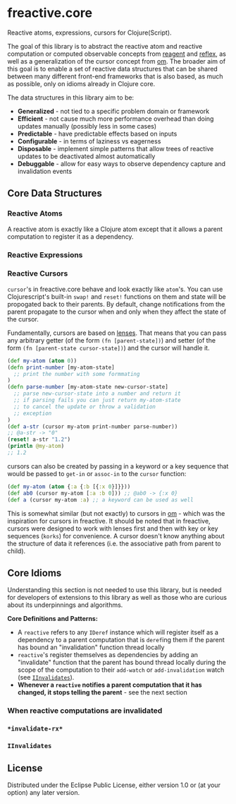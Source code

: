 # freactive.core

Reactive atoms, expressions, cursors for Clojure(Script).

The goal of this library is to abstract the reactive atom and reactive computation
or computed observable concepts from [reagent][reagent] and [reflex][reflex], as
well as a generalization of the cursor concept from [om][om]. The broader aim of this
goal is to enable a set of reactive data structures that can be shared between many
different front-end frameworks that is also based, as much as possible, only on idioms
already in Clojure core.

The data structures in this library aim to be:
* **Generalized** - not tied to a specific problem domain or framework
* **Efficient** - not cause much more performance overhead than doing updates manually (possibly less in some cases)
* **Predictable** - have predictable effects based on inputs
* **Configurable** - in terms of laziness vs eagerness
* **Disposable** - implement simple patterns that allow trees of reactive updates to be deactivated almost automatically
* **Debuggable** - allow for easy ways to observe dependency capture and invalidation events

## Core Data Structures

### Reactive Atoms

A reactive atom is exactly like a Clojure atom except that it allows a parent computation to register it as a dependency.

### Reactive Expressions

### Reactive Cursors

`cursor`'s in freactive.core behave and look exactly like `atom`'s. You can use Clojurescript's built-in `swap!` and `reset!` functions on them and state will be propogated back to their parents. By default, change notifications from the parent propagate to the cursor when and only when they affect the state of the cursor.

Fundamentally, cursors are based on [lenses](https://speakerdeck.com/markhibberd/lens-from-the-ground-up-in-clojure). That means that you can pass any arbitrary getter (of the form `(fn [parent-state])`) and setter (of the form `(fn [parent-state cursor-state])`) and the cursor will handle it.

```clojure
(def my-atom (atom 0))
(defn print-number [my-atom-state]
  ;; print the number with some formmating
)
(defn parse-number [my-atom-state new-cursor-state]
  ;; parse new-cursor-state into a number and return it
  ;; if parsing fails you can just return my-atom-state
  ;; to cancel the update or throw a validation
  ;; exception
)
(def a-str (cursor my-atom print-number parse-number))
;; @a-str -> "0"
(reset! a-str "1.2")
(println @my-atom)
;; 1.2
```

cursors can also be created by passing in a keyword or a key sequence that would be passed to `get-in` or `assoc-in` to the `cursor` function:

```clojure
(def my-atom (atom {:a {:b [{:x 0}]}}))
(def ab0 (cursor my-atom [:a :b 0])) ;; @ab0 -> {:x 0}
(def a (cursor my-atom :a) ;; a keyword can be used as well
```

This is somewhat similar (but not exactly) to cursors in [om][om] - which was the inspiration for cursors in freactive. It should be noted that in freactive, cursors were designed to work with lenses first and then with key or key sequences (`korks`) for convenience. A cursor doesn't know anything about the structure of data it references (i.e. the associative path from parent to child).

## Core Idioms

Understanding this section is not needed to use this library, but is needed for developers of
extensions to this library as well as those who are curious about its underpinnings and
algorithms.

**Core Definitions and Patterns:**

* A `reactive` refers to any `IDeref` instance which will register itself as a dependency
to a parent computation that is `deref`ing them if the parent has bound an "invalidation"
function thread locally
* `reactive`'s register themselves as dependencies by adding an "invalidate" function
that the parent has bound thread locally during the scope of the computation to their
`add-watch` or `add-invalidation` watch (see [`IInvalidates`](#iinvalidates)).
* **Whenever a `reactive` notifies a parent computation that it has changed, it
stops telling the parent**  - see the next section

### When reactive computations are invalidated

### `*invalidate-rx*`

### `IInvalidates`

## License

Distributed under the Eclipse Public License, either version 1.0 or (at your option) any later version.

[reagent]: https://github.com/reagent-project/reagent
[om]: https://github.com/swannodette/om
[reflex]: https://github.com/lynaghk/reflex
